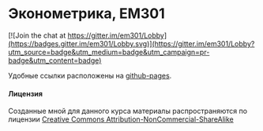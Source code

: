 Эконометрика, EM301
=====

[![Join the chat at https://gitter.im/em301/Lobby](https://badges.gitter.im/em301/Lobby.svg)](https://gitter.im/em301/Lobby?utm_source=badge&utm_medium=badge&utm_campaign=pr-badge&utm_content=badge)

Удобные ссылки расположены на [github-pages](http://bdemeshev.github.io/em301/).

#### Лицензия
Созданные мной для данного курса материалы распространяются по лицензии [Creative Commons Attribution-NonCommercial-ShareAlike](http://creativecommons.org/licenses/by-nc-sa/3.0/deed.ru)
